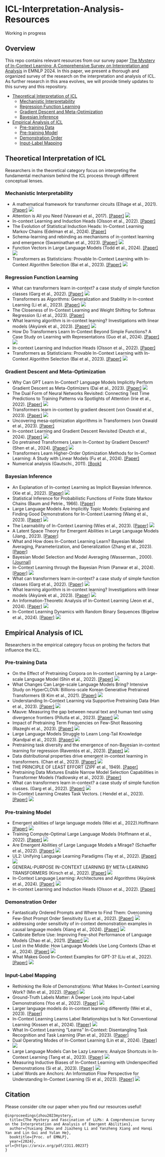 # ICL-Interpretation-Analysis-Resources
Working in progress

## Overview
This repo contains relevant resources from our survey paper [The Mystery of In-Context Learning: A Comprehensive Survey on Interpretation and Analysis](https://arxiv.org/pdf/2311.00237) in EMNLP 2024. In this paper, we present a thorough and organized survey of the research on the interpretation and analysis of ICL. As further research in this area evolves, we will provide timely updates to this survey and this repository.


- [Theoretical Interpretation of ICL](#theoretical-interpretation-of-icl)
    - [Mechanistic Interpretability](#mechanistic-interpretability)
    - [Regression Function Learning](#regression-function-learning)
    - [Gradient Descent and Meta-Optimization](#gradient-descent-and-meta-optimization)
    - [Bayesian Inference](#bayesian-inference)
- [Empirical Analysis of ICL](#empirical-analysis-of-icl)
    - [Pre-training Data](#pre-training-data)
    - [Pre-training Model](#pre-training-model)
    - [Demonstration Order](#demonstration-order)
    - [Input-Label Mapping](#input-label-mapping)

## Theoretical Interpretation of ICL
Researchers in the theoretical category focus on interpreting the fundamental mechanism behind the ICL process through different conceptual lenses.
### Mechanistic Interpretability
* A mathematical framework for transformer circuits (Elhage et al., 2021).
  [[Paper]](https://transformer-circuits.pub/2021/framework/index.html)
  ![](https://img.shields.io/badge/AnthropicBlog%202021-olive)
* Attention is All you Need (Vaswani et al., 2017).
  [[Paper]](https://proceedings.neurips.cc/paper_files/paper/2017/file/3f5ee243547dee91fbd053c1c4a845aa-Paper.pdf)
  ![](https://img.shields.io/badge/NeurIPS%202017-purple)
* In-context Learning and Induction Heads (Olsson et al., 2022).
  [[Paper]](https://arxiv.org/abs/2209.11895)
* The Evolution of Statistical Induction Heads: In-Context Learning Markov Chains (Edelman et al., 2024).
  [[Paper]](https://arxiv.org/pdf/2402.11004)
* Schema-learning and rebinding as mechanisms of in-context learning and emergence (Swaminathan et al., 2023).
  [[Paper]](https://arxiv.org/pdf/2311.08360)
  ![](https://img.shields.io/badge/NeurIPS%202023-purple)
* Function Vectors in Large Language Models (Todd et al., 2024).
  [[Paper]](https://arxiv.org/pdf/2310.15213)
  ![](https://img.shields.io/badge/ICLR%202024-green)
* Transformers as Statisticians: Provable In-Context Learning with In-Context Algorithm Selection (Bai et al., 2023).
  [[Paper]](https://proceedings.neurips.cc/paper_files/paper/2023/file/b2e63e36c57e153b9015fece2352a9f9-Paper-Conference.pdf)
  ![](https://img.shields.io/badge/NeurIPS%202023-purple)
### Regression Function Learning
* What can transformers learn in-context? a case study of simple function classes (Garg et al., 2022).
  [[Paper]](https://openreview.net/pdf?id=flNZJ2eOet)
  ![](https://img.shields.io/badge/NeurIPS%202022-purple)
* Transformers as Algorithms: Generalization and Stability in In-context Learning (Li et al., 2023).
  [[Paper]](https://openreview.net/pdf?id=CgB7wCExOF)
  ![](https://img.shields.io/badge/ICML%202023-navy)
* The Closeness of In-Context Learning and Weight Shifting for Softmax Regression (Li et al., 2023).
  [[Paper]](https://arxiv.org/pdf/2304.13276.pdf)
* What learning algorithm is in-context learning? Investigations with linear models (Akyürek et al., 2023).
  [[Paper]](https://openreview.net/pdf?id=0g0X4H8yN4I)
  ![](https://img.shields.io/badge/ICLR%202023-green)
* How Do Transformers Learn In-Context Beyond Simple Functions? A Case Study on Learning with Representations (Guo et al., 2024).
  [[Paper]](https://openreview.net/pdf?id=ikwEDva1JZ)
  ![](https://img.shields.io/badge/ICLR%202024-green)
* In-context Learning and Induction Heads (Olsson et al., 2022).
  [[Paper]](https://arxiv.org/abs/2209.11895)
* Transformers as Statisticians: Provable In-Context Learning with In-Context Algorithm Selection (Bai et al., 2023).
  [[Paper]](https://proceedings.neurips.cc/paper_files/paper/2023/file/b2e63e36c57e153b9015fece2352a9f9-Paper-Conference.pdf)
  ![](https://img.shields.io/badge/NeurIPS%202023-purple)
### Gradient Descent and Meta-Optimization
* Why Can GPT Learn In-Context? Language Models Implicitly Perform Gradient Descent as Meta-Optimizers (Dai et al., 2023).
  [[Paper]](https://aclanthology.org/2023.findings-acl.247.pdf)
  ![](https://img.shields.io/badge/ACL%202023-brown)
* The Dual Form of Neural Networks Revisited: Connecting Test Time Predictions to Training Patterns via Spotlights of Attention (Irie et al., 2022).
  [[Paper]](https://proceedings.mlr.press/v162/irie22a/irie22a.pdf)
  ![](https://img.shields.io/badge/NeurIPS%202022-purple)
* Transformers learn in-context by gradient descent (von Oswald et al., 2023).
  [[Paper]](https://proceedings.mlr.press/v202/von-oswald23a/von-oswald23a.pdf)
  ![](https://img.shields.io/badge/ICML%202023-navy)
* Uncovering mesa-optimization algorithms in Transformers (von Oswald et al., 2023).
  [[Paper]](https://arxiv.org/abs/2309.05858)
* In-context Learning and Gradient Descent Revisited (Deutch et al., 2024).
  [[Paper]](https://arxiv.org/pdf/2311.07772v4)
  ![](https://img.shields.io/badge/NAACL%202024-red)
* Do pretrained Transformers Learn In-Context by Gradient Descent? (Shen et al., 2024).
  [[Paper]](https://arxiv.org/pdf/2310.08540v5)
  ![](https://img.shields.io/badge/ICML%202024-navy)
* Transformers Learn Higher-Order Optimization Methods for In-Context Learning: A Study with Linear Models (Fu et al., 2024).
  [[Paper]](https://arxiv.org/pdf/2310.17086)
* Numerical analysis (Gautschi., 2011).
  [[Book]](https://books.google.co.uk/books?hl=en&lr=&id=-fgjJF9yAIwC&oi=fnd&pg=PR7&ots=CTbDNPLltY&sig=AkkgsrA_DH502obLg2uXp4W5L6g&redir_esc=y#v=onepage&q&f=false)
### Bayesian Inference
* An Explanation of In-context Learning as Implicit Bayesian Inference. (Xie et al., 2022).
  [[Paper]](https://openreview.net/pdf?id=RdJVFCHjUMI)
  ![](https://img.shields.io/badge/ICLR%202022-green)
* Statistical Inference for Probabilistic Functions of Finite State Markov Chains (Baum and Petrie., 1966).
  [[Paper]](https://api.semanticscholar.org/CorpusID:120208815)
* Large Language Models Are Implicitly Topic Models: Explaining and Finding Good Demonstrations for In-Context Learning (Wang et al., 2023).
  [[Paper]](https://openreview.net/pdf?id=HCkI1b6ksc)
  ![](https://img.shields.io/badge/ICML%202023-navy)
* The Learnability of In-Context Learning (Wies et al., 2023).
  [[Paper]](https://openreview.net/pdf?id=f3JNQd7CHM#:~:text=We%20use%20our%20framework%20in,are%20unchanged%20and%20the%20input)
  ![](https://img.shields.io/badge/NeurIPS%202023-purple)
* A Latent Space Theory for Emergent Abilities in Large Language Models (Jiang., 2023).
  [[Paper]](https://arxiv.org/abs/2304.09960)
* What and How does In-Context Learning Learn? Bayesian Model Averaging, Parameterization, and Generalization (Zhang
et al., 2023).
  [[Paper]](https://arxiv.org/abs/2305.19420)
* Bayesian Model Selection and Model Averaging (Wasserman., 2000).
  [[Journal]](https://api.semanticscholar.org/CorpusID:11273095)
* In-Context Learning through the Bayesian Prism (Panwar et al., 2024).
  [[Paper]](https://arxiv.org/pdf/2306.04891)
  ![](https://img.shields.io/badge/ICLR%202024-green)  
* What can transformers learn in-context? a case study of simple function classes (Garg et al., 2022).
  [[Paper]](https://arxiv.org/abs/2208.01066)
  ![](https://img.shields.io/badge/NeurIPS%202022-purple)
* What learning algorithm is in-context learning? Investigations with linear models (Akyürek et al., 2023).
  [[Paper]](https://openreview.net/pdf?id=0g0X4H8yN4I)
  ![](https://img.shields.io/badge/ICLR%202023-green)
* An Information-Theoretic Analysis of In-Context Learning (Jeon et al., 2024).
  [[Paper]](https://openreview.net/pdf?id=NQn2tYLv5I)
  ![](https://img.shields.io/badge/ICML%202024-navy)
* In-Context Learning Dynamics with Random Binary Sequences (Bigelow et al., 2024).
  [[Paper]](https://arxiv.org/pdf/2310.17639)
  ![](https://img.shields.io/badge/ICLR%202024-green)
## Empirical Analysis of ICL
Researchers in the empirical category focus on probing the factors that influence the ICL.
### Pre-training Data
* On the Effect of Pretraining Corpora on In-context Learning by a Large-scale Language Model (Shin et al., 2022).
  [[Paper]](https://aclanthology.org/2022.naacl-main.380.pdf)
  ![](https://img.shields.io/badge/NAACL%202022-red)
* What Changes Can Large-scale Language Models Bring? Intensive Study on HyperCLOVA: Billions-scale Korean Generative Pretrained Transformers (B Kim et al., 2021).
  [[Paper]](https://arxiv.org/abs/2109.04650)
  ![](https://img.shields.io/badge/EMNLP%202021-yellow)
* Understanding In-Context Learning via Supportive Pretraining Data (Han et al., 2023).
  [[Paper]](https://arxiv.org/abs/2306.15091)
  ![](https://img.shields.io/badge/ACL%202023-brown)
* Mauve: Measuring the gap between neural text and human text using divergence frontiers (Pillutla et al., 2023).
  [[Paper]](https://arxiv.org/abs/2102.01454)
  ![](https://img.shields.io/badge/NeurIPS%202021-purple)
* Impact of Pretraining Term Frequencies on Few-Shot Reasoning (Razeghi et al., 2023).
  [[Paper]](https://arxiv.org/pdf/2202.07206)
  ![](https://img.shields.io/badge/Findings_Of_EMNLP%202022-yellow)
* Large Language Models Struggle to Learn Long-Tail Knowledge (Kandpal et al., 2023).
  [[Paper]](https://proceedings.mlr.press/v202/kandpal23a.html)
  ![](https://img.shields.io/badge/PMLR%202023-brown)
* Pretraining task diversity and the emergence of non-Bayesian in-context learning for regression (Raventós et al., 2023).
  [[Paper]](https://proceedings.neurips.cc/paper_files/paper/2023/hash/2e10b2c2e1aa4f8083c37dfe269873f8-Abstract-Conference.html)
  ![](https://img.shields.io/badge/NeurIPS%202023-purple)
* Data distributional properties drive emergent in-context learning in transformers. (Chan et al., 2023).
  [[Paper]](https://arxiv.org/pdf/2205.05055)
  ![](https://img.shields.io/badge/NeurIPS%202022-purple)
* THE PRINCIPLE OF LEAST EFFORT (ZIPF et al., 1949).
  [[Paper]](https://wli-zipf.upc.edu/pdf/zipf49-toc.pdf)
* Pretraining Data Mixtures Enable Narrow Model Selection Capabilities in Transformer Models (Yadlowsky et al., 2023).
  [[Paper]](https://wli-zipf.upc.edu/pdf/zipf49-toc.pdf)
* What can transformers learn in-context? a case study of simple function classes. (Garg et al., 2022).
  [[Paper]](https://arxiv.org/abs/2208.01066)
  ![](https://img.shields.io/badge/NeurIPS%202022-purple)
* In-Context Learning Creates Task Vectors. ( Hendel et al., 2023).
  [[Paper]](https://arxiv.org/pdf/2310.15916)
  ![](https://img.shields.io/badge/NeurIPS%202022-purple)
  

### Pre-training Model
* Emergent abilities of large language models (Wei et al., 2022).Hoffmann  [[Paper]](https://openreview.net/pdf?id=yzkSU5zdwD)
  ![](https://img.shields.io/badge/TMLR%202022-navy)
* Training Compute-Optimal Large Language Models (Hoffmann et al., 2022).
  [[Paper]](https://arxiv.org/pdf/2203.15556)
  ![](https://img.shields.io/badge/NeurIPS%202022-purple)
* Are Emergent Abilities of Large Language Models a Mirage? (Schaeffer et al., 2022).
  [[Paper]](https://proceedings.neurips.cc/paper_files/paper/2023/file/adc98a266f45005c403b8311ca7e8bd7-Paper-Conference.pdf)
  ![](https://img.shields.io/badge/NeurIPS%202023-purple)
* UL2: Unifying Language Learning Paradigms (Tay et al., 2022).
  [[Paper]](https://arxiv.org/pdf/2205.05131)
  ![](https://img.shields.io/badge/ICLR%202023-green)
* GENERAL-PURPOSE IN-CONTEXT LEARNING BY META-LEARNING TRANSFORMERS (Kirsch et al., 2022).
  [[Paper]](https://arxiv.org/pdf/2212.04458)
  ![](https://img.shields.io/badge/NeurIPS_Workshop%202022-purple)
* In-Context Language Learning: Architectures and Algorithms (Akyürek et al., 2024).
  [[Paper]](https://arxiv.org/pdf/2401.12973)
  ![](https://img.shields.io/badge/ICML%202024-navy)
* In-context Learning and Induction Heads (Olsson et al., 2022).
  [[Paper]](https://arxiv.org/pdf/2209.11895)
  


### Demonstration Order
* Fantastically Ordered Prompts and Where to Find Them: Overcoming Few-Shot Prompt Order Sensitivity (Lu et al., 2022).
  [[Paper]](https://aclanthology.org/2022.acl-long.556.pdf)
  ![](https://img.shields.io/badge/ACL%202022-brown)
* addressing order sensitivity of in-context demonstration examples in causal language models (Xiang et al., 2024).
  [[Paper]](https://aclanthology.org/2024.findings-acl.386/)
  ![](https://img.shields.io/badge/Findings_Of_ACL%202024-brown)
* Calibrate Before Use: Improving Few-shot Performance of Language Models (Zhao et al., 2021).
  [[Paper]](https://proceedings.mlr.press/v139/zhao21c.html)
  ![](https://img.shields.io/badge/PMLR%202021-brown)
* Lost in the Middle: How Language Models Use Long Contexts (Zhao et al., 2024).
  [[Paper]](https://direct.mit.edu/tacl/article/doi/10.1162/tacl_a_00638/119630)
  ![](https://img.shields.io/badge/TACL%202024-brown)
* What Makes Good In-Context Examples for GPT-3? (Liu et al., 2022).
  [[Paper]](https://arxiv.org/abs/2101.06804)
  ![](https://img.shields.io/badge/DeeLIO%202022-brown)

  

### Input-Label Mapping
* Rethinking the Role of Demonstrations: What Makes In-Context Learning Work? (Min et al., 2022).
  [[Paper]](https://arxiv.org/pdf/2202.12837)
  ![](https://img.shields.io/badge/EMNLP%202022-yellow)
* Ground-Truth Labels Matter: A Deeper Look into Input-Label Demonstrations (Yoo et al., 2022).
  [[Paper]](https://arxiv.org/pdf/2205.12685)
  ![](https://img.shields.io/badge/EMNLP%202022-yellow)
* Larger language models do in-context learning differently (Wei et al., 2023).
  [[Paper]](https://arxiv.org/pdf/2303.03846)
* In-Context Learning Learns Label Relationships but Is Not Conventional Learning (Kossen et al., 2024).
  [[Paper]](https://arxiv.org/pdf/2307.12375)
  ![](https://img.shields.io/badge/ICLR%202024-green)
* What In-Context Learning “Learns” In-Context: Disentangling Task Recognition and Task Learning (Pan et al., 2023).
  [[Paper]](https://www.proquest.com/openview/6417558c5f0a0d6840ee9442822ab099/1?pq-origsite=gscholar&cbl=18750&diss=y)
* Dual Operating Modes of In-Context Learning (Lin et al., 2024).
  [[Paper]](https://arxiv.org/pdf/2402.18819)
  ![](https://img.shields.io/badge/PMLR%202024-brown)
* Large Language Models Can be Lazy Learners: Analyze Shortcuts in In-Context Learning (Tang et al., 2023).
  [[Paper]](https://arxiv.org/pdf/2305.17256)
  ![](https://img.shields.io/badge/Findings_Of_ACL%202023-brown)
* Measuring Inductive Biases of In-Context Learning with Underspecified Demonstrations (Si et al., 2023).
  [[Paper]](https://arxiv.org/pdf/2305.13299)
  ![](https://img.shields.io/badge/ACL%202023-brown)
* Label Words are Anchors: An Information Flow Perspective for Understanding In-Context Learning (Si et al., 2023).
  [[Paper]](https://arxiv.org/pdf/2305.14160)
  ![](https://img.shields.io/badge/EMNLP%202023-yellow)



## Citation

Please consider cite our paper when you find our resources useful!
```
@inproceedings{zhou2023mystery,
  title={The Mystery and Fascination of LLMs: A Comprehensive Survey on the Interpretation and Analysis of Emergent Abilities},
  author={Yuxiang ZHou and Jiazheng Li and Yanzheng Xiang and Hanqi Yan and Lin Gui and Yulan He},
  booktitle={Proc. of EMNLP},
  year={2024},
url={https://arxiv.org/pdf/2311.00237}
}
```
